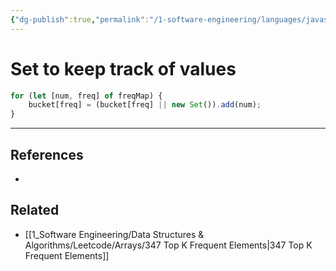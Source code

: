 ```yaml
---
{"dg-publish":true,"permalink":"/1-software-engineering/languages/javascript/set-to-keep-track-of-values/","tags":["code/question","code/javascript"],"created":"2023-07-19T06:15:40.097-05:00","updated":"2023-10-05T07:10:10.405-05:00"}
---
```


# Set to keep track of values

```javascript
for (let [num, freq] of freqMap) {
	bucket[freq] = (bucket[freq] || new Set()).add(num);
}
```

---

## References
- 

## Related
- [[1_Software Engineering/Data Structures & Algorithms/Leetcode/Arrays/347 Top K Frequent Elements\|347 Top K Frequent Elements]]